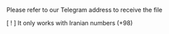 Please refer to our Telegram address to receive the file

[ ! ] It only works with Iranian numbers (+98)
